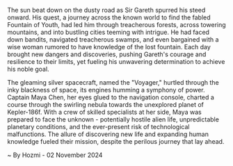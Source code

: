 
The sun beat down on the dusty road as Sir Gareth spurred his steed onward. His quest, a journey across the known world to find the fabled Fountain of Youth, had led him through treacherous forests, across towering mountains, and into bustling cities teeming with intrigue. He had faced down bandits, navigated treacherous swamps, and even bargained with a wise woman rumored to have knowledge of the lost fountain. Each day brought new dangers and discoveries, pushing Gareth's courage and resilience to their limits, yet fueling his unwavering determination to achieve his noble goal.

The gleaming silver spacecraft, named the "Voyager," hurtled through the inky blackness of space, its engines humming a symphony of power. Captain Maya Chen, her eyes glued to the navigation console, charted a course through the swirling nebula towards the unexplored planet of Kepler-186f. With a crew of skilled specialists at her side, Maya was prepared to face the unknown - potentially hostile alien life, unpredictable planetary conditions, and the ever-present risk of technological malfunctions. The allure of discovering new life and expanding human knowledge fueled their mission, despite the perilous journey that lay ahead. 

~ By Hozmi - 02 November 2024
